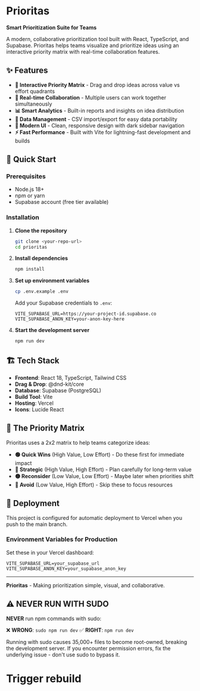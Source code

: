 # Prioritas

**Smart Prioritization Suite for Teams**

A modern, collaborative prioritization tool built with React, TypeScript, and Supabase. Prioritas helps teams visualize and prioritize ideas using an interactive priority matrix with real-time collaboration features.

## ✨ Features

- **🎯 Interactive Priority Matrix** - Drag and drop ideas across value vs effort quadrants
- **👥 Real-time Collaboration** - Multiple users can work together simultaneously
- **📊 Smart Analytics** - Built-in reports and insights on idea distribution
- **💾 Data Management** - CSV import/export for easy data portability  
- **🎨 Modern UI** - Clean, responsive design with dark sidebar navigation
- **⚡ Fast Performance** - Built with Vite for lightning-fast development and builds

## 🚀 Quick Start

### Prerequisites

- Node.js 18+ 
- npm or yarn
- Supabase account (free tier available)

### Installation

1. **Clone the repository**
   ```bash
   git clone <your-repo-url>
   cd prioritas
   ```

2. **Install dependencies**
   ```bash
   npm install
   ```

3. **Set up environment variables**
   ```bash
   cp .env.example .env
   ```
   
   Add your Supabase credentials to `.env`:
   ```env
   VITE_SUPABASE_URL=https://your-project-id.supabase.co
   VITE_SUPABASE_ANON_KEY=your-anon-key-here
   ```

4. **Start the development server**
   ```bash
   npm run dev
   ```

## 🏗️ Tech Stack

- **Frontend**: React 18, TypeScript, Tailwind CSS
- **Drag & Drop**: @dnd-kit/core
- **Database**: Supabase (PostgreSQL)
- **Build Tool**: Vite
- **Hosting**: Vercel
- **Icons**: Lucide React

## 🎯 The Priority Matrix

Prioritas uses a 2x2 matrix to help teams categorize ideas:

- **🟢 Quick Wins** (High Value, Low Effort) - Do these first for immediate impact
- **🔵 Strategic** (High Value, High Effort) - Plan carefully for long-term value  
- **🟡 Reconsider** (Low Value, Low Effort) - Maybe later when priorities shift
- **🔴 Avoid** (Low Value, High Effort) - Skip these to focus resources

## 🚀 Deployment

This project is configured for automatic deployment to Vercel when you push to the main branch.

### Environment Variables for Production

Set these in your Vercel dashboard:
```
VITE_SUPABASE_URL=your_supabase_url
VITE_SUPABASE_ANON_KEY=your_supabase_anon_key
```

---

**Prioritas** - Making prioritization simple, visual, and collaborative.
## ⚠️ NEVER RUN WITH SUDO

**NEVER** run npm commands with sudo:

❌ **WRONG**: `sudo npm run dev`
✅ **RIGHT**: `npm run dev`

Running with sudo causes 35,000+ files to become root-owned, breaking the development server.
If you encounter permission errors, fix the underlying issue - don't use sudo to bypass it.

# Trigger rebuild
